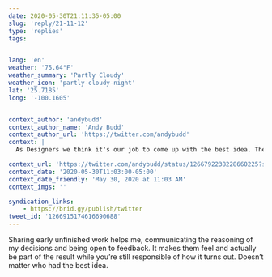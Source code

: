 ```yaml
---
date: 2020-05-30T21:11:35-05:00
slug: 'reply/21-11-12'
type: 'replies'
tags:


lang: 'en'
weather: '75.64°F'
weather_summary: 'Partly Cloudy'
weather_icon: 'partly-cloudy-night'
lat: '25.7185'
long: '-100.1605'


context_author: 'andybudd'
context_author_name: 'Andy Budd'
context_author_url: 'https://twitter.com/andybudd'
context: |
  As Designers we think it's our job to come up with the best idea. The one that will best solve our users problems, and therefore our stakeholder problems. In truth our job is to come up with the least objectionable idea. The one we can safely navigate through the various gates.

context_url: 'https://twitter.com/andybudd/status/1266792238228660225?s=12'
context_date: '2020-05-30T11:03:00-05:00'
context_date_friendly: 'May 30, 2020 at 11:03 AM'
context_imgs: ''

syndication_links:
    - https://brid.gy/publish/twitter
tweet_id: '1266915174616690688'
---
```

Sharing early unfinished work helps me, communicating the reasoning of my decisions and being open to feedback. It makes them feel and actually be part of the result while you’re still responsible of how it turns out. Doesn’t matter who had the best idea.